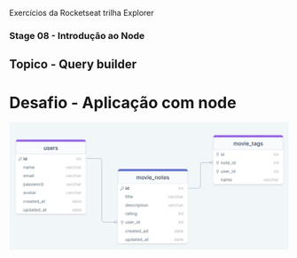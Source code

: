 Exercícios da Rocketseat trilha Explorer

### Stage 08 - Introdução ao Node

## Topico - Query builder

# Desafio - Aplicação com node
![modelo ER](./Modelo%20ER.png)

